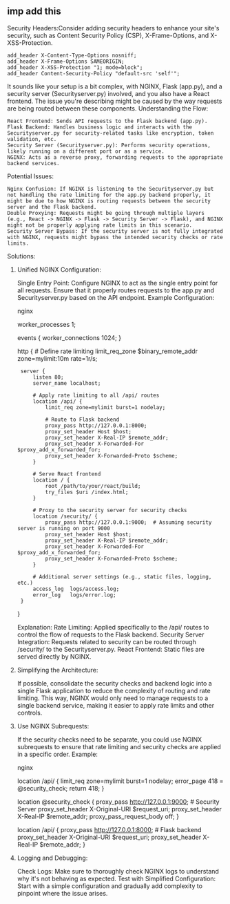 ## imp add this
Security Headers:Consider adding security headers to enhance your site's security, such as Content Security Policy (CSP), X-Frame-Options, and X-XSS-Protection.
```
add_header X-Content-Type-Options nosniff;
add_header X-Frame-Options SAMEORIGIN;
add_header X-XSS-Protection "1; mode=block";
add_header Content-Security-Policy "default-src 'self'";
```

It sounds like your setup is a bit complex, with NGINX, Flask (app.py), and a security server (Securityserver.py) involved, and you also have a React frontend. The issue you're describing might be caused by the way requests are being routed between these components.
Understanding the Flow:

    React Frontend: Sends API requests to the Flask backend (app.py).
    Flask Backend: Handles business logic and interacts with the Securityserver.py for security-related tasks like encryption, token validation, etc.
    Security Server (Securityserver.py): Performs security operations, likely running on a different port or as a service.
    NGINX: Acts as a reverse proxy, forwarding requests to the appropriate backend services.

Potential Issues:

    Nginx Confusion: If NGINX is listening to the Securityserver.py but not handling the rate limiting for the app.py backend properly, it might be due to how NGINX is routing requests between the security server and the Flask backend.
    Double Proxying: Requests might be going through multiple layers (e.g., React -> NGINX -> Flask -> Security Server -> Flask), and NGINX might not be properly applying rate limits in this scenario.
    Security Server Bypass: If the security server is not fully integrated with NGINX, requests might bypass the intended security checks or rate limits.

Solutions:
1. Unified NGINX Configuration:

    Single Entry Point: Configure NGINX to act as the single entry point for all requests. Ensure that it properly routes requests to the app.py and Securityserver.py based on the API endpoint.
    Example Configuration:

    nginx

    worker_processes  1;

    events {
        worker_connections  1024;
    }

    http {
        # Define rate limiting
        limit_req_zone $binary_remote_addr zone=mylimit:10m rate=1r/s;

        server {
            listen 80;
            server_name localhost;

            # Apply rate limiting to all /api/ routes
            location /api/ {
                limit_req zone=mylimit burst=1 nodelay;

                # Route to Flask backend
                proxy_pass http://127.0.0.1:8000;
                proxy_set_header Host $host;
                proxy_set_header X-Real-IP $remote_addr;
                proxy_set_header X-Forwarded-For $proxy_add_x_forwarded_for;
                proxy_set_header X-Forwarded-Proto $scheme;
            }

            # Serve React frontend
            location / {
                root /path/to/your/react/build;
                try_files $uri /index.html;
            }

            # Proxy to the security server for security checks
            location /security/ {
                proxy_pass http://127.0.0.1:9000;  # Assuming security server is running on port 9000
                proxy_set_header Host $host;
                proxy_set_header X-Real-IP $remote_addr;
                proxy_set_header X-Forwarded-For $proxy_add_x_forwarded_for;
                proxy_set_header X-Forwarded-Proto $scheme;
            }

            # Additional server settings (e.g., static files, logging, etc.)
            access_log  logs/access.log;
            error_log   logs/error.log;
        }
    }

    Explanation:
        Rate Limiting: Applied specifically to the /api/ routes to control the flow of requests to the Flask backend.
        Security Server Integration: Requests related to security can be routed through /security/ to the Securityserver.py.
        React Frontend: Static files are served directly by NGINX.

2. Simplifying the Architecture:

    If possible, consolidate the security checks and backend logic into a single Flask application to reduce the complexity of routing and rate limiting. This way, NGINX would only need to manage requests to a single backend service, making it easier to apply rate limits and other controls.

3. Use NGINX Subrequests:

    If the security checks need to be separate, you could use NGINX subrequests to ensure that rate limiting and security checks are applied in a specific order.
    Example:

    nginx

    location /api/ {
        limit_req zone=mylimit burst=1 nodelay;
        error_page 418 = @security_check;
        return 418;
    }

    location @security_check {
        proxy_pass http://127.0.0.1:9000;  # Security Server
        proxy_set_header X-Original-URI $request_uri;
        proxy_set_header X-Real-IP $remote_addr;
        proxy_pass_request_body off;
    }

    location /api/ {
        proxy_pass http://127.0.0.1:8000;  # Flask backend
        proxy_set_header X-Original-URI $request_uri;
        proxy_set_header X-Real-IP $remote_addr;
    }

4. Logging and Debugging:

    Check Logs: Make sure to thoroughly check NGINX logs to understand why it's not behaving as expected.
    Test with Simplified Configuration: Start with a simple configuration and gradually add complexity to pinpoint where the issue arises.
